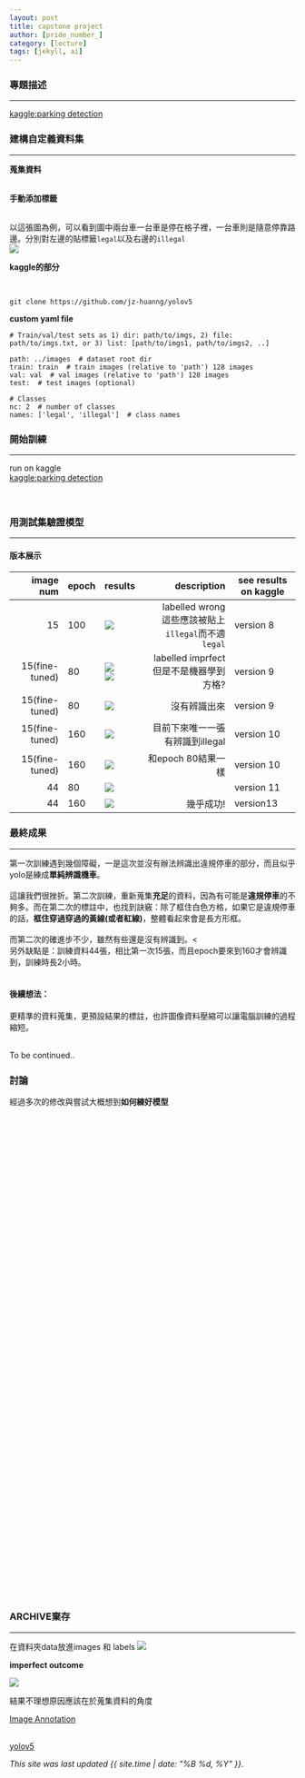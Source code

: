 ```yaml
---
layout: post
title: capstone project
author: [pride_number_]
category: [lecture]
tags: [jekyll, ai]
---
```



### 專題描述
---

[kaggle:parking detection](https://www.kaggle.com/code/ulysses1103/parked-detection)<br>


### 建構自定義資料集
---


**蒐集資料**<br><br>

**手動添加標籤**<br><br>

以這張圖為例，可以看到圖中兩台車一台車是停在格子裡，一台車則是隨意停靠路邊。分別對左邊的貼標籤```legal```以及右邊的```illegal```<br>
![](https://github.com/jz-huanng/AI-course/blob/gh-pages/images2/parking-detection/labels.png?raw=true)<br>

**kaggle的部分**

 <br>
 
 ```
 git clone https://github.com/jz-huanng/yolov5
 
 ```

**custom yaml file**

```
# Train/val/test sets as 1) dir: path/to/imgs, 2) file: path/to/imgs.txt, or 3) list: [path/to/imgs1, path/to/imgs2, ..]

path: ../images  # dataset root dir
train: train  # train images (relative to 'path') 128 images
val: val  # val images (relative to 'path') 128 images
test:  # test images (optional)

# Classes
nc: 2  # number of classes
names: ['legal', 'illegal']  # class names
```

### 開始訓練
---

run on kaggle<br>
[kaggle:parking detection](https://www.kaggle.com/code/ulysses1103/parked-detection)<br>
<br>
<br>



### 用測試集驗證模型
---

#### 版本展示

| image num | epoch | results | description |see results on kaggle |
| --: | -- | -- | --: | --|
| 15 | 100 |  ![](https://github.com/jz-huanng/AI-course/blob/gh-pages/images2/parking-detection/num15.png?raw=true) | labelled wrong<br>這些應該被貼上```illegal```而不適```legal``` |version 8 | 
| 15(fine-tuned) | 80 | ![](https://github.com/jz-huanng/AI-course/blob/gh-pages/images2/parking-detection/fine-tune.png?raw=true)<br>![](https://github.com/jz-huanng/AI-course/blob/gh-pages/images2/parking-detection/labels2.png?raw=true) | labelled imprfect 但是不是機器學到方格? | version 9| 
| 15(fine-tuned) | 80 | ![](https://github.com/jz-huanng/AI-course/blob/gh-pages/images2/parking-detection/no_result.png?raw=true)| 沒有辨識出來 | version 9| 
| 15(fine-tuned) | 160 | ![](https://github.com/jz-huanng/AI-course/blob/gh-pages/images2/parking-detection/epoch160.png?raw=true)| 目前下來唯一一張有辨識到illegal | version 10| 
| 15(fine-tuned) | 160 | ![](https://github.com/jz-huanng/AI-course/blob/gh-pages/images2/parking-detection/epoch160_2.png?raw=true)| 和epoch 80結果一樣 | version 10| 
|44|80|![](https://github.com/jz-huanng/AI-course/blob/gh-pages/images2/parking-detection/version11.png?raw=true)||version 11|
|44|160|![](https://github.com/jz-huanng/AI-course/blob/gh-pages/images2/parking-detection/version13.png?raw=true)|幾乎成功!|version13|

### 最終成果
---

第一次訓練遇到幾個障礙，一是這次並沒有辦法辨識出違規停車的部分，而且似乎yolo是練成**單純辨識機車**。<br><br>
這讓我們很挫折。第二次訓練，重新蒐集**充足**的資料，因為有可能是**違規停車**的不夠多。而在第二次的標註中，也找到訣竅：除了框住白色方格，如果它是違規停車的話，**框住穿過穿過的黃線(或者紅線)**，整體看起來會是長方形框。<br><br>
而第二次的確進步不少，雖然有些還是沒有辨識到。<<br>另外缺點是：訓練資料44張，相比第一次15張，而且epoch要來到160才會辨識到，訓練時長2小時。<br><br>
#### 後續想法：
更精準的資料蒐集，更預設結果的標註，也許圖像資料壓縮可以讓電腦訓練的過程縮短。<br>


<br>
To be continued..

### 討論

經過多次的修改與嘗試大概想到**如何練好模型** 

<br>




<br><br><br><br><br><br><br><br><br><br><br><br><br><br><br><br><br><br><br><br><br><br><br><br><br><br><br><br><br><br><br><br><br><br><br><br><br><br><br><br><br><br><br><br><br><br><br><br>
### ARCHIVE棄存
---

在資料夾data放進images 和 labels
 ![](https://github.com/jz-huanng/AI-course/blob/gh-pages/images2/directory.png?raw=true)

**imperfect outcome**

![](https://github.com/jz-huanng/AI-course/blob/gh-pages/images2/bad_outcome.png?raw=true)

結果不理想原因應該在於蒐集資料的角度


[Image Annotation](https://rkuo2000.github.io/AI-course/lecture/2022/10/13/Object-Detection-Exercises.html
)<br><br>

[yolov5](https://github.com/ultralytics/yolov5)

*This site was last updated {{ site.time | date: "%B %d, %Y" }}.*

